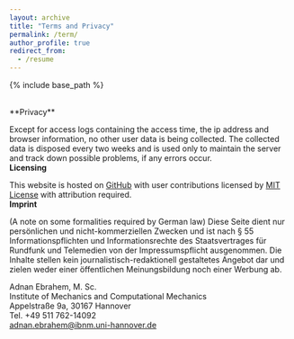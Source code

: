 ```yaml
---
layout: archive
title: "Terms and Privacy"
permalink: /term/
author_profile: true
redirect_from:
  - /resume
---
```


{% include base_path %}



<br />
**Privacy**

Except for access logs containing the access time, the ip address and browser information, no other user data is being collected. The collected data is disposed every two weeks and is used only to maintain the server and track down possible problems, if any errors occur.
<br /> 
**Licensing**

This website is hosted on [GitHub](https://github.com/) with user contributions licensed by [MIT License](https://opensource.org/licenses/MIT) with attribution required.
<br />
**Imprint**

(A note on some formalities required by German law) Diese Seite dient nur persönlichen und nicht-kommerziellen Zwecken und ist nach § 55 Informationspflichten und Informationsrechte des Staatsvertrages für Rundfunk und Telemedien von der Impressumspflicht ausgenommen. Die Inhalte stellen kein journalistisch-redaktionell gestaltetes Angebot dar und zielen weder einer öffentlichen Meinungsbildung noch einer Werbung ab.




Adnan Ebrahem, M. Sc. <br />
Institute of Mechanics and Computational Mechanics <br />
Appelstraße 9a, 30167 Hannover <br />
Tel. +49 511 762-14092 <br />
adnan.ebrahem@ibnm.uni-hannover.de
